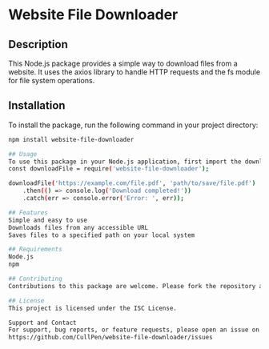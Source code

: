 # Website File Downloader

## Description
This Node.js package provides a simple way to download files from a website. It uses the axios library to handle HTTP requests and the fs module for file system operations.

## Installation
To install the package, run the following command in your project directory:
```bash
npm install website-file-downloader

## Usage
To use this package in your Node.js application, first import the downloadFile function and then call it with the URL of the file you want to download and the path where you want the file to be saved:
const downloadFile = require('website-file-downloader');

downloadFile('https://example.com/file.pdf', 'path/to/save/file.pdf')
    .then(() => console.log('Download completed!'))
    .catch(err => console.error('Error: ', err));

## Features
Simple and easy to use
Downloads files from any accessible URL
Saves files to a specified path on your local system

## Requirements
Node.js
npm

## Contributing
Contributions to this package are welcome. Please fork the repository and submit a pull request.

## License
This project is licensed under the ISC License.

Support and Contact
For support, bug reports, or feature requests, please open an issue on the GitHub repository:
https://github.com/CullPen/website-file-downloader/issues
